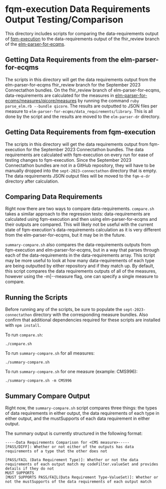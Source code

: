 # fqm-execution Data Requirements Output Testing/Comparison

This directory includes scripts for comparing the data-requirements output of [fqm-execution](https://github.com/projecttacoma/fqm-execution) to the data-requirements output of the fhir_review branch of the [elm-parser-for-ecqms](https://github.com/projecttacoma/elm-parser-for-ecqms/tree/fhir_review).

## Getting Data Requirements from the elm-parser-for-ecqms

The scripts in this directory will get the data requirements output from the elm-parser-for-ecqms fhir_review branch for the September 2023 Connectathon bundles. On the fhir_review branch of elm-parser-for-ecqms, data-requirements are calculated for the measures in [elm-parser-for-ecqms/measures/qicore/measures](https://github.com/projecttacoma/elm-parser-for-ecqms/tree/fhir_review/measures/qicore/measures) by running the command `ruby parse_elm.rb --bundle qicore`. The results are outputted to JSON files per measure to `elm-parser-for-ecqms/data_requirements/library`. This is all done by the script and the results are moved to the `elm-parser-dr` directory.

## Getting Data Requirements from fqm-execution

The scripts in this directory will get the data requirements output from fqm-execution for the September 2023 Connectathon bundles. The data requirements are calculated with fqm-execution on every run for ease of testing changes to fqm-execution. Since the September 2023 Connectathon bundles are not in a GitHub repository, they will have to be manually dropped into the `sept-2023-connectathon` directory that is empty. The data requirements JSON output files will be moved to the `fqm-e-dr` directory after calculation.

## Comparing Data Requirements

Right now there are two ways to compare data-requirements. `compare.sh` takes a similar approach to the regression tests: data-requirements are calculated using fqm-execution and then using elm-parser-for-ecqms and their outputs are compared. This will likely not be useful with the current state of fqm-execution's data-requirements calculation as it is very different from the elm-parser-for-ecqms, but it may be in the future.

`summary-compare.sh` also compares the data-requirements outputs from fqm-execution and elm-parser-for-ecqms, but in a way that parses through each of the data-requirements in the data-requirements array. This script may be more useful to look at how many data-requirements of each type are being outputted by either repository and if they match up. By default, this script compares the data requirements outputs of all of the measures, however using the -m|--measure flag, one can specify a single measure to compare.

## Running the Scripts

Before running any of the scripts, be sure to populate the `sept-2023-connectathon` directory with the corresponding measure bundles. Also confirm that additional dependencies required for these scripts are installed with `npm install`.

To run `compare.sh`:

```
./compare.sh
```

To run `summary-compare.sh` for all measures:

```
./summary-compare.sh
```

To run `summary-compare.sh` for one measure (example: CMS996):

```
./summary-compare.sh -m CMS996
```

## Summary Compare Output

Right now, the `summary-compare.sh` script compares three things: the types of data requirements in either output, the data requirements of each type in either output, and the mustSupports of each data requirement in either output.

The summary output is currently structured in the following format:

```
-----Data Requirements Comparison for <CMS measure>-----
[PASS/DIFF]: Whether or not either of the outputs has data requirements of a type that the other does not

[PASS/FAIL (Data Requirement Type)]: Whether or not the data requirements of each output match my codeFilter.valueSet and provides details if they do not
MUST SUPPORTS
[MUST SUPPORTS PASS/FAIL(Data Requirement Type-ValueSet)]: Whether or not the mustSupports of the data requirements of each output match
```
